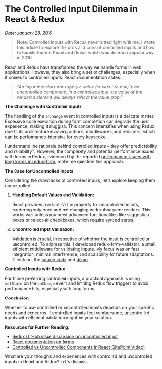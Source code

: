 # The Controlled Input Dilemma in React & Redux
*Date: January 28, 2016*

> Note: Controlled inputs with Redux never sitted right with me, I wrote this article to explore the pros and cons of controlled inputs and how to handle them in React and Redux which was the most popular way in 2016.

React and Redux have transformed the way we handle forms in web applications. However, they also bring a set of challenges, especially when it comes to controlled inputs. React documentation states:

> _"An input that does not supply a value (or sets it to null) is an uncontrolled component. In a controlled input, the value of the rendered element will always reflect the value prop."_

**The Challenge with Controlled Inputs**

The handling of the `onChange` event in controlled inputs is a delicate matter. Excessive code execution during form completion can degrade the user experience, making it sluggish. This concern intensifies when using Redux due to its architecture involving actions, middlewares, and reducers, which can be performance-intensive for every keystroke.

I understand the rationale behind controlled inputs – they offer predictability and reliability™. However, the complexity and potential performance issues with forms in Redux, evidenced by the reported [performance issues with long forms in redux-form](https://github.com/rackt/redux/issues/699), make me question this approach.

**The Case for Uncontrolled Inputs**

Considering the drawbacks of controlled inputs, let’s explore keeping them uncontrolled.

1. **Handling Default Values and Validation:**
   
   React provides a `defaultValue` property for uncontrolled inputs, rendering only once and not changing with subsequent renders. This works well unless you need advanced functionalities like suggestion boxes or select-all checkboxes, which require synced states.

2. **Uncontrolled Input Validation:**

   Validation is crucial, irrespective of whether the input is controlled or uncontrolled. To address this, I developed [redux-form-validator](https://github.com/posabsolute/redux-form-validator), a small, efficient middleware for validating inputs. My focus was on fast integration, minimal interference, and scalability for future adaptations. Check out the [source code](https://github.com/posabsolute/redux-form-validator) and [demo](http://posabsolute.github.io/redux-form-validator-example/#/home).

**Controlled Inputs with Redux**

For those preferring controlled inputs, a practical approach is using `setState` on the `onChange` event and limiting Redux flow triggers to avoid performance hits, especially with long forms.

**Conclusion**

Whether to use controlled or uncontrolled inputs depends on your specific needs and concerns. If controlled inputs feel cumbersome, uncontrolled inputs with efficient validation might be your solution.

**Resources for Further Reading:**

- [Redux GitHub issue discussion on uncontrolled input](https://github.com/rackt/redux/issues/699)
- [React documentation on forms](https://facebook.github.io/react/docs/forms.html)
- [Controlled vs Uncontrolled Components in React (SitePoint Video)](http://www.sitepoint.com/video-controlled-vs-uncontrolled-components-in-react/)

What are your thoughts and experiences with controlled and uncontrolled inputs in React and Redux? Let's discuss.
